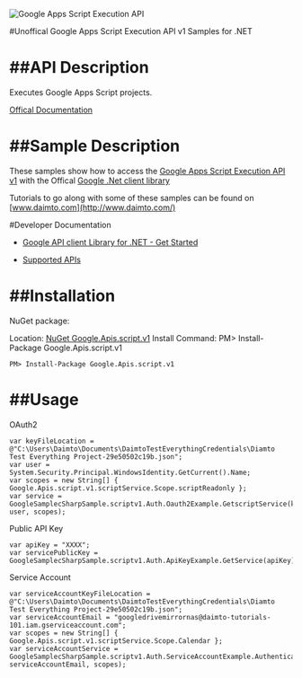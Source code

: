 ﻿![Google Apps Script Execution API](http://www.google.com/images/icons/product/search-32.gif)

#Unoffical Google Apps Script Execution API v1 Samples for .NET  

##API Description
=============

Executes Google Apps Script projects.

[Offical Documentation](https://developers.google.com/apps-script/execution/rest/v1/scripts/run)

##Sample Description
=============

These samples show how to access the [Google Apps Script Execution API v1](https://developers.google.com/apps-script/execution/rest/v1/scripts/run) with the Offical [Google .Net client library](https://github.com/google/google-api-dotnet-client)

Tutorials to go along with some of these samples can be found on [www.daimto.com](http://www.daimto.com/)

#Developer Documentation

* [Google API client Library for .NET - Get Started](https://developers.google.com/api-client-library/dotnet/get_started)

* [Supported APIs](https://developers.google.com/api-client-library/dotnet/apis/)

##Installation
=================================

NuGet package:

Location: [NuGet Google.Apis.script.v1](https://www.nuget.org/packages/Google.Apis.script.v1)
Install Command: PM>  Install-Package Google.Apis.script.v1

```
PM> Install-Package Google.Apis.script.v1
```

##Usage
=================================

OAuth2
```
var keyFileLocation = @"C:\Users\Daimto\Documents\DaimtoTestEverythingCredentials\Diamto Test Everything Project-29e50502c19b.json";
var user = System.Security.Principal.WindowsIdentity.GetCurrent().Name;
var scopes = new String[] { Google.Apis.script.v1.scriptService.Scope.scriptReadonly };
var service = GoogleSamplecSharpSample.scriptv1.Auth.Oauth2Example.GetscriptService(keyFileLocation, user, scopes);
```
Public API Key
```
var apiKey = "XXXX";
var servicePublicKey = GoogleSamplecSharpSample.scriptv1.Auth.ApiKeyExample.GetService(apiKey);
```
Service Account
```
var serviceAccountKeyFileLocation = @"C:\Users\Daimto\Documents\DaimtoTestEverythingCredentials\Diamto Test Everything Project-29e50502c19b.json";
var serviceAccountEmail = "googledrivemirrornas@daimto-tutorials-101.iam.gserviceaccount.com";
var scopes = new String[] { Google.Apis.script.v1.scriptService.Scope.Calendar };            
var serviceAccountService = GoogleSamplecSharpSample.scriptv1.Auth.ServiceAccountExample.AuthenticateServiceAccount(serviceAccountKeyFileLocation, serviceAccountEmail, scopes);
```
